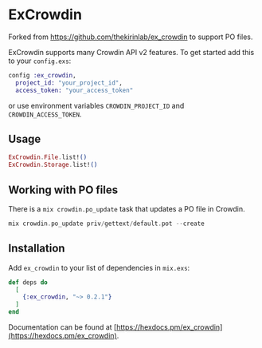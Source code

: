 # ExCrowdin

Forked from https://github.com/thekirinlab/ex_crowdin to support PO files.

ExCrowdin supports many Crowdin API v2 features. To get started add this to your `config.exs`:

```elixir
config :ex_crowdin,
  project_id: "your_project_id",
  access_token: "your_access_token"
```

or use environment variables `CROWDIN_PROJECT_ID` and `CROWDIN_ACCESS_TOKEN`.

## Usage

```elixir
ExCrowdin.File.list!()
ExCrowdin.Storage.list!()
```

## Working with PO files

There is a `mix crowdin.po_update` task that updates a PO file in Crowdin.

```elixir
mix crowdin.po_update priv/gettext/default.pot --create
```

## Installation

Add `ex_crowdin` to your list of dependencies in `mix.exs`:

```elixir
def deps do
  [
    {:ex_crowdin, "~> 0.2.1"}
  ]
end
```

Documentation can be found at [https://hexdocs.pm/ex_crowdin](https://hexdocs.pm/ex_crowdin).

